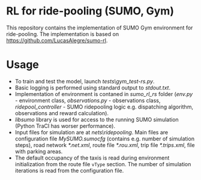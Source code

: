 # RL for ride-pooling (SUMO, Gym)

This repository contains the implementation of SUMO Gym environment for ride-pooling. The implementation is based on https://github.com/LucasAlegre/sumo-rl.

# Usage
- To train and test the model, launch <i>tests\gym_test-rs.py</i>.
- Basic logging is performed using standard output to <i>stdout.txt</i>.
- Implementation of environment is contaned in <i>sumo_rl_rs</i> folder (<i>env.py</i> - environment class, <i>observations.py</i> - observations class, <i>ridepool_controller</i> - SUMO ridepooling logic e.g. dispatching algorithm, observations and reward calculation).
- <i>libsumo</i> library is used for access to the running SUMO simulation (Python TraCI has worser performance).
- Input files for simulation are at <i>nets\ridepooling</i>. Main files are configuration file <i>MySUMO.sumocfg</i> (contains e.g. number of simulation steps), road network <i>\*.net.xml</i>, route file <i>\*.rou.xml</i>, trip file <i>\*.trips.xml</i>, file with parking areas.
- The default occupancy of the taxis is read during environment initialization from the route file <code>vType</code> section. The number of simulation iterations is read from the configuration file.
